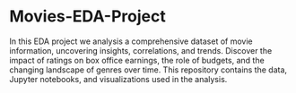 # Movies-EDA-Project
In this EDA project we analysis a comprehensive dataset of movie information, uncovering insights, correlations, and trends. Discover the impact of ratings on box office earnings, the role of budgets, and the changing landscape of genres over time. This repository contains the data, Jupyter notebooks, and visualizations used in the analysis. 
